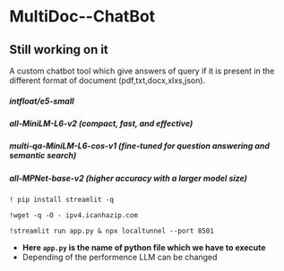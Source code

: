 # MultiDoc--ChatBot 
## Still working on it
A custom chatbot tool which give answers of query if it is present in the different format of document (pdf,txt,docx,xlxs,json).
##### intfloat/e5-small
##### all-MiniLM-L6-v2 (compact, fast, and effective)
##### multi-qa-MiniLM-L6-cos-v1 (fine-tuned for question answering and semantic search)
##### all-MPNet-base-v2 (higher accuracy with a larger model size)
```
! pip install streamlit -q
```
```
!wget -q -O - ipv4.icanhazip.com
```
```
!streamlit run app.py & npx localtunnel --port 8501
```
-  **Here `app.py` is the name of python file which we have to execute**
- Depending of the performence LLM can be changed
